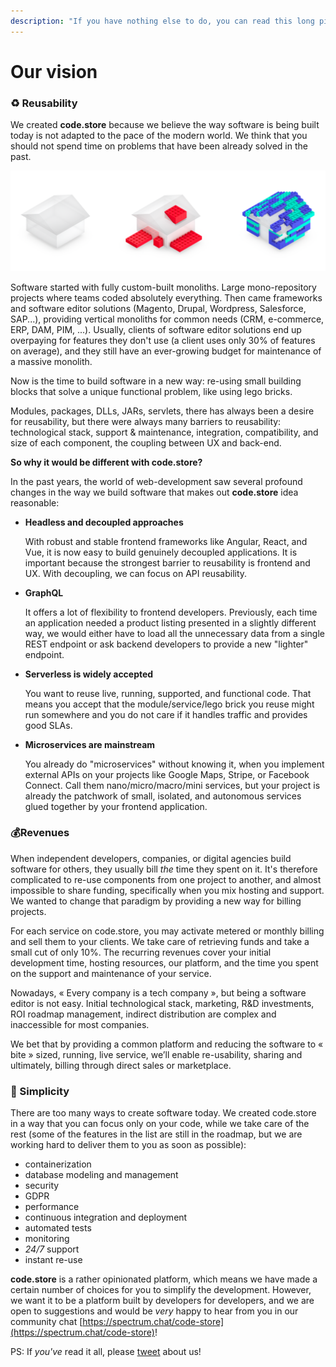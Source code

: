 ```yaml
---
description: "If you have nothing else to do, you can read this long piece of art about our vision of the future of the world. \U0001F926‍♀️"
---
```


# Our vision

### ♻️ Reusability

We created **code.store** because we believe the way software is being built today is not adapted to the pace of the modern world. We think that you should not spend time on problems that have been already solved in the past.

![From custom-built monolith to software editor powered monoliths to re-usable API components.](.gitbook/assets/image%20%281%29.png)

Software started with fully custom-built monoliths. Large mono-repository projects where teams coded absolutely everything. Then came frameworks and software editor solutions \(Magento, Drupal, Wordpress, Salesforce, SAP...\), providing vertical monoliths for common needs \(CRM, e-commerce, ERP, DAM, PIM, ...\). Usually, clients of software editor solutions end up overpaying for features they don't use \(a client uses only 30% of features on average\), and they still have an ever-growing budget for maintenance of a massive monolith. 

Now is the time to build software in a new way: re-using small building blocks that solve a unique functional problem, like using lego bricks.

‌Modules, packages, DLLs, JARs, servlets, there has always been a desire for reusability, but there were always many barriers to reusability: technological stack, support & maintenance, integration, compatibility, and size of each component, the coupling between UX and back-end.

**So why it would be different with code.store?**

In the past years, the world of web-development saw several profound changes in the way we build software that makes out **code.store** idea reasonable:

* **Headless and decoupled approaches**

  With robust and stable frontend frameworks like Angular, React, and Vue, it is now easy to build genuinely decoupled applications. It is important because the strongest barrier to reusability is frontend and UX. With decoupling, we can focus on API reusability.

* **GraphQL**

  It offers a lot of flexibility to frontend developers. Previously, each time an application needed a product listing presented in a slightly different way, we would either have to load all the unnecessary data from a single REST endpoint or ask backend developers to provide a new "lighter" endpoint.

* **Serverless is widely accepted**

  You want to reuse live, running, supported, and functional code. That means you accept that the module/service/lego brick you reuse might run somewhere and you do not care if it handles traffic and provides good SLAs.

* **Microservices are mainstream**

  You already do "microservices" without knowing it, when you implement external APIs on your projects like Google Maps, Stripe, or Facebook Connect. Call them nano/micro/macro/mini services, but your project is already the patchwork of small, isolated, and autonomous services glued together by your frontend application.

### 💰Revenues

When independent developers, companies, or digital agencies build software for others, they usually bill _the_ time they spent on it. It's therefore complicated to re-use components from one project to another, and almost impossible to share funding, specifically when you mix hosting and support. We wanted to change that paradigm by providing a new way for billing projects.

For each service on code.store, you may activate metered or monthly billing and sell them to your clients. We take care of retrieving funds and take a small cut of only 10%. The recurring revenues cover your initial development time, hosting resources, our platform, and the time you spent on the support and maintenance of your service. 

Nowadays, « Every company is a tech company », but being a software editor is not easy. Initial technological stack, marketing, R&D investments, ROI roadmap management, indirect distribution are complex and inaccessible for most companies.

We bet that by providing a common platform and reducing the software to « bite » sized, running, live service, we’ll enable re-usability, sharing and ultimately, billing through direct sales or marketplace.

### 🦄 Simplicity

There are too many ways to create software today. We created code.store in a way that you can focus only on your code, while we take care of the rest \(some of the features in the list are still in the roadmap, but we are working hard to deliver them to you as soon as possible\):

* containerization
* database modeling and management
* security
* GDPR
* performance
* continuous integration and deployment
* automated tests
* monitoring
* _24/7_ support
* instant re-use

**code.store** is a rather opinionated platform, which means we have made a certain number of choices for you to simplify the development. However, we want it to be a platform built by developers for developers, and we are open to suggestions and would be _very_ happy to hear from you in our community chat  [https://spectrum.chat/code-store](https://spectrum.chat/code-store)!

PS: If _you've_ read it all, please [tweet](https://www.twitter.com) about us!

